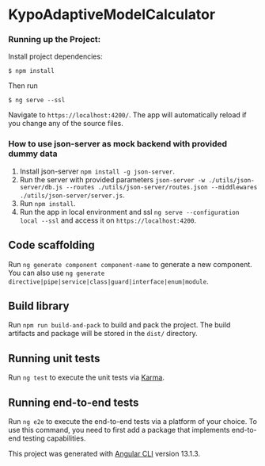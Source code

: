 # KypoAdaptiveModelCalculator

### Running up the Project:
Install project dependencies:
```
$ npm install
```
Then run
```
$ ng serve --ssl
```
Navigate to `https://localhost:4200/`. The app will automatically reload if you change any of the source files.

### How to use json-server as mock backend with provided dummy data

1.  Install json-server `npm install -g json-server`.
3.  Run the server with provided parameters `json-server -w ./utils/json-server/db.js --routes ./utils/json-server/routes.json --middlewares ./utils/json-server/server.js`.
4.  Run `npm install`.
5.  Run the app in local environment and ssl `ng serve --configuration local --ssl` and access it on `https://localhost:4200`.


## Code scaffolding

Run `ng generate component component-name` to generate a new component. You can also use `ng generate directive|pipe|service|class|guard|interface|enum|module`.

## Build library

Run `npm run build-and-pack` to build and pack the project. The build artifacts and package will be stored in the `dist/` directory.

## Running unit tests

Run `ng test` to execute the unit tests via [Karma](https://karma-runner.github.io).

## Running end-to-end tests

Run `ng e2e` to execute the end-to-end tests via a platform of your choice. To use this command, you need to first add a package that implements end-to-end testing capabilities.

This project was generated with [Angular CLI](https://github.com/angular/angular-cli) version 13.1.3.
